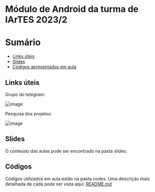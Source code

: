 # Módulo de Android da turma de IArTES 2023/2

# Sumário

- [Links úteis](#Links-úteis)
- [Slides](#Slides)
- [Códigos apresentados em aula](#Códigos)

## Links úteis

Grupo do telegram:

![image](https://github.com/diogosm/android_class_IArTES/assets/1641686/0e8ee592-f246-4573-b14a-a9c0b9723115)

Pesquisa dos projetos:

![image](https://github.com/diogosm/android_class_IArTES/assets/1641686/41b3a26f-b4f7-4c84-87e2-fcbd3d48bf25)

## Slides

O conteúdo das aulas pode ser encontrado na pasta slides.

## Códigos

Códigos utilizados em aula estão na pasta codes. Uma descrição mais detalhada de cada pode ser vista aqui: [README.md](https://github.com/diogosm/android_class_IArTES/blob/main/README.md)